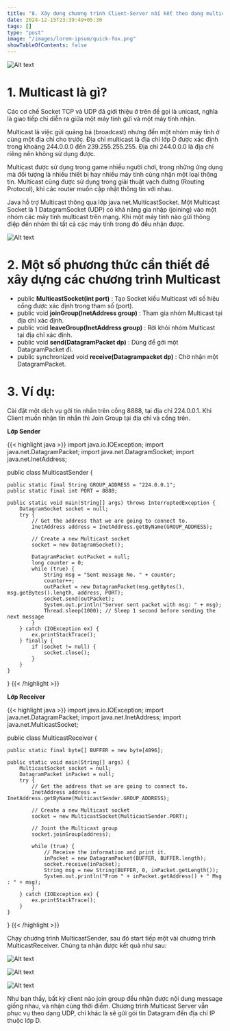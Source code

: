 ```yaml
---
title: "8. Xây dựng chương trình Client-Server nối kết theo dạng multicast (truyền theo nhóm) Java"
date: 2024-12-15T23:39:49+05:30
tags: []
type: "post"
image: "/images/lorem-ipsum/quick-fox.png"
showTableOfContents: false
---
```

![Alt text](/images/1596093882.png)

# 1. Multicast là gì?

Các cơ chế Socket TCP và UDP đã giới thiệu ở trên đề gọi là unicast, nghĩa là giao tiếp chỉ diễn ra giữa một máy tính gửi và một máy tính nhận.

Multicast là việc gửi quảng bá (broadcast) nhưng đến một nhóm máy tính ở cùng một địa chỉ cho trước. Địa chỉ multicast là địa chỉ lớp D được xác định trong khoảng 244.0.0.0 đến 239.255.255.255. Địa chỉ 244.0.0.0 là địa chỉ riêng nên không sử dụng được.

Multicast được sử dụng trong game nhiều người chơi, trong những ứng dụng mà đối tượng là nhiều thiết bị hay nhiều máy tính cùng nhận một loại thông tin. Multicast cũng được sử dụng trong giải thuật vạch đường (Routing Protocol), khi các router muốn cập nhật thông tin với nhau.

Java hỗ trợ Multicast thông qua lớp java.net.MulticastSocket. Một Multicast Socket là 1 DatagramSocket (UDP) có khả năng gia nhập (joining) vào một nhóm các máy tính multicast trên mạng. Khi một máy tính nào gửi thông điệp đến nhóm thì tất cả các máy tính trong đó đều nhận được.

![Alt text](/images/java-multicast.png)

# 2. Một số phương thức cần thiết để xây dựng các chương trình Multicast

- public **MulticastSocket(int port)** : Tạo Socket kiểu Multicast với số hiệu cổng được xác định trong tham số (port).
- public void **joinGroup(InetAddress group)** : Tham gia nhóm Multicast tại địa chỉ xác định.
- public void **leaveGroup(InetAddress group)** : Rời khỏi nhóm Multicast tại địa chỉ xác định.
- public void **send(DatagramPacket dp)** : Dùng để gởi một DatagramPacket đi.
- public synchronized void **receive(Datagrampacket dp)** : Chờ nhận một DatagramPacket.

# 3. Ví dụ:

Cài đặt một dịch vụ gởi tin nhắn trên cổng 8888, tại địa chỉ 224.0.0.1. Khi Client muốn nhận tin nhắn thì Join Group tại địa chỉ và cổng trên.

**Lớp Sender**

{{< highlight java >}}
import java.io.IOException;
import java.net.DatagramPacket;
import java.net.DatagramSocket;
import java.net.InetAddress;
 
public class MulticastSender {
 
    public static final String GROUP_ADDRESS = "224.0.0.1";
    public static final int PORT = 8888;
 
    public static void main(String[] args) throws InterruptedException {
        DatagramSocket socket = null;
        try {
            // Get the address that we are going to connect to.
            InetAddress address = InetAddress.getByName(GROUP_ADDRESS);
 
            // Create a new Multicast socket
            socket = new DatagramSocket();
 
            DatagramPacket outPacket = null;
            long counter = 0;
            while (true) {
                String msg = "Sent message No. " + counter;
                counter++;
                outPacket = new DatagramPacket(msg.getBytes(), msg.getBytes().length, address, PORT);
                socket.send(outPacket);
                System.out.println("Server sent packet with msg: " + msg);
                Thread.sleep(1000); // Sleep 1 second before sending the next message
            }
        } catch (IOException ex) {
            ex.printStackTrace();
        } finally {
            if (socket != null) {
                socket.close();
            }
        }
    }
}
{{< /highlight >}}

**Lớp Receiver**

{{< highlight java >}}
import java.io.IOException;
import java.net.DatagramPacket;
import java.net.InetAddress;
import java.net.MulticastSocket;
 
public class MulticastReceiver {
 
    public static final byte[] BUFFER = new byte[4096];
 
    public static void main(String[] args) {
        MulticastSocket socket = null;
        DatagramPacket inPacket = null;
        try {
            // Get the address that we are going to connect to.
            InetAddress address = InetAddress.getByName(MulticastSender.GROUP_ADDRESS);
 
            // Create a new Multicast socket
            socket = new MulticastSocket(MulticastSender.PORT);
 
            // Joint the Multicast group
            socket.joinGroup(address);
 
            while (true) {
                // Receive the information and print it.
                inPacket = new DatagramPacket(BUFFER, BUFFER.length);
                socket.receive(inPacket);
                String msg = new String(BUFFER, 0, inPacket.getLength());
                System.out.println("From " + inPacket.getAddress() + " Msg : " + msg);
            }
        } catch (IOException ex) {
            ex.printStackTrace();
        }
    }
}
{{< /highlight >}}

Chạy chương trình MulticastSender, sau đó start tiếp một vài chương trình MulticastReceiver. Chúng ta nhận được kết quả như sau:

![Alt text](/images/multicast-server-sender.png)

![Alt text](/images/multicast-client-receiver-1.png)

![Alt text](/images/multicast-client-receiver-2.png)

Như bạn thấy, bất kỳ client nào join group đều nhận được nội dung message giống nhau, và nhận cùng thời điểm. Chương trình Multicast Server vẫn phục vụ theo dạng UDP, chỉ khác là sẽ gửi gói tin Datagram đến địa chỉ IP thuộc lớp D.